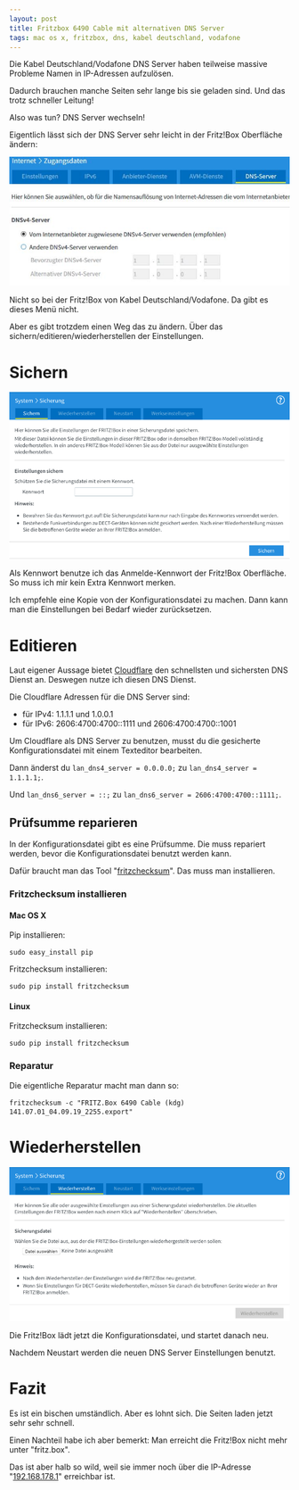 ```yaml
---
layout: post
title: Fritzbox 6490 Cable mit alternativen DNS Server
tags: mac os x, fritzbox, dns, kabel deutschland, vodafone
---
```


Die Kabel Deutschland/Vodafone DNS Server haben teilweise massive Probleme Namen in IP-Adressen aufzulösen.

Dadurch brauchen manche Seiten sehr lange bis sie geladen sind. Und das trotz schneller Leitung!

Also was tun? DNS Server wechseln!

Eigentlich lässt sich der DNS Server sehr leicht in der Fritz!Box Oberfläche ändern:

![](https://github.com/ikem-krueger/ikem-krueger.github.io/blob/master/_posts/2019-09-05-fritzbox-6490-cable-mit-alternativen-dns-server/1.JPG)

Nicht so bei der Fritz!Box von Kabel Deutschland/Vodafone. Da gibt es dieses Menü nicht. 

Aber es gibt trotzdem einen Weg das zu ändern. Über das sichern/editieren/wiederherstellen der Einstellungen.

# Sichern

![](https://github.com/ikem-krueger/ikem-krueger.github.io/blob/master/_posts/2019-09-05-fritzbox-6490-cable-mit-alternativen-dns-server/Bildschirmfoto%202019-09-05%20um%2015.40.02.png)

Als Kennwort benutze ich das Anmelde-Kennwort der Fritz!Box Oberfläche. So muss ich mir kein Extra Kennwort merken.

Ich empfehle eine Kopie von der Konfigurationsdatei zu machen. Dann kann man die Einstellungen bei Bedarf wieder zurücksetzen.

# Editieren

Laut eigener Aussage bietet [Cloudflare](https://1.1.1.1/dns/) den schnellsten und sichersten DNS Dienst an. Deswegen nutze ich diesen DNS Dienst.

Die Cloudflare Adressen für die DNS Server sind:

* für IPv4: 1.1.1.1 und 1.0.0.1
* für IPv6: 2606:4700:4700::1111 und 2606:4700:4700::1001

Um Cloudflare als DNS Server zu benutzen, musst du die gesicherte Konfigurationsdatei mit einem Texteditor bearbeiten.

Dann änderst du `lan_dns4_server = 0.0.0.0;` zu `lan_dns4_server = 1.1.1.1;`.

Und `lan_dns6_server = ::;` zu `lan_dns6_server = 2606:4700:4700::1111;`.

## Prüfsumme reparieren

In der Konfigurationsdatei gibt es eine Prüfsumme. Die muss repariert werden, bevor die Konfigurationsdatei benutzt werden kann.

Dafür braucht man das Tool "[fritzchecksum](https://github.com/mementum/fritzchecksum)". Das muss man installieren.

### Fritzchecksum installieren

#### Mac OS X

Pip installieren:

```
sudo easy_install pip
```

Fritzchecksum installieren:

```
sudo pip install fritzchecksum
```

#### Linux

Fritzchecksum installieren:

```
sudo pip install fritzchecksum
```

### Reparatur

Die eigentliche Reparatur macht man dann so:

```
fritzchecksum -c "FRITZ.Box 6490 Cable (kdg) 141.07.01_04.09.19_2255.export"
```

# Wiederherstellen

![](https://github.com/ikem-krueger/ikem-krueger.github.io/blob/master/_posts/2019-09-05-fritzbox-6490-cable-mit-alternativen-dns-server/Bildschirmfoto%202019-09-05%20um%2015.40.23.png)

Die Fritz!Box lädt jetzt die Konfigurationsdatei, und startet danach neu.

Nachdem Neustart werden die neuen DNS Server Einstellungen benutzt.

# Fazit

Es ist ein bischen umständlich. Aber es lohnt sich. Die Seiten laden jetzt sehr sehr schnell.

Einen Nachteil habe ich aber bemerkt: Man erreicht die Fritz!Box nicht mehr unter "fritz.box". 

Das ist aber halb so wild, weil sie immer noch über die IP-Adresse "[192.168.178.1](http://192.168.178.1)" erreichbar ist.
